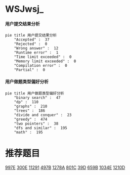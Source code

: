 # WSJwsj_

<!-- tabs:start -->



#### **用户提交结果分析**

```mermaid
pie title 用户提交结果分析
    "Accepted" :  37
    "Rejected" :  0
    "Wrong answer" :  12
    "Runtime error" :  1
    "Time limit exceeded" :  0
    "Memory limit exceeded" :  0
    "Compilation error" :  0
    "Partial" :  0
```

#### **用户做题类型偏好分析**

```mermaid
pie title 用户做题类型偏好分析
    "binary search" :  47
    "dp" :  110
    "graphs" :  210
    "trees" :  186
    "divide and conquer" :  23
    "greedy" :  474
    "two pointers" :  38
    "dfs and similar" :  195
    "math" :  195
```



<!-- tabs:end -->
# 推荐题目
[997E](https://codeforces.com/contest/997/problem/E)
[300E](https://codeforces.com/contest/300/problem/E)
[11291](https://codeforces.com/contest/1129/problem/1)
[497B](https://codeforces.com/contest/497/problem/B)
[1278A](https://codeforces.com/contest/1278/problem/A)
[801C](https://codeforces.com/contest/801/problem/C)
[39D](https://codeforces.com/contest/39/problem/D)
[659B](https://codeforces.com/contest/659/problem/B)
[1034E](https://codeforces.com/contest/1034/problem/E)
[1210D](https://codeforces.com/contest/1210/problem/D)
